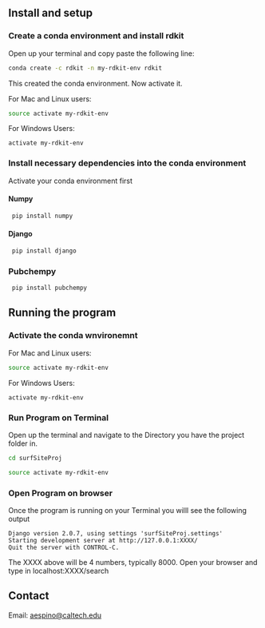 
##  Install and setup 

### Create a conda environment and install rdkit 


Open up your terminal and copy paste the following line: 
```bash
conda create -c rdkit -n my-rdkit-env rdkit
```

This created the conda environment. Now activate it.

For Mac and Linux users:
```bash
source activate my-rdkit-env
```

For Windows Users: 
```
activate my-rdkit-env
```

### Install necessary dependencies into the conda environment
Activate your conda environment first 
#### Numpy
```bash 
 pip install numpy
```

#### Django
```bash 
 pip install django
```

### Pubchempy 
```bash 
 pip install pubchempy
```


## Running the program 

### Activate the conda wnvironemnt
For Mac and Linux users:
```bash
source activate my-rdkit-env
```

For Windows Users: 
```
activate my-rdkit-env
```

### Run Program on Terminal 
Open up the terminal and navigate to the Directory you have the project folder in.

```bash
cd surfSiteProj
```
```bash
source activate my-rdkit-env
```

### Open Program on browser

Once the program is running on your Terminal you willl see the following output 

```
Django version 2.0.7, using settings 'surfSiteProj.settings'
Starting development server at http://127.0.0.1:XXXX/
Quit the server with CONTROL-C.
```

The XXXX above will be 4 numbers, typically 8000. Open your browser and type in
localhost:XXXX/search

## Contact

Email: aespino@caltech.edu
